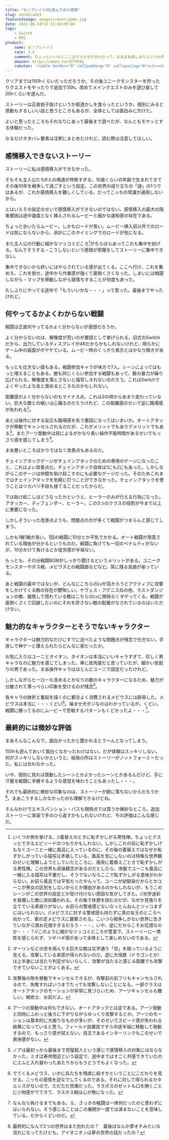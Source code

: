```yaml
---
title: "ゼノブレイド3を遊んでみた感想"
slug: xenoblade3
featuredimage: images/cover/game.jpg
date: 2022-08-24T15:12:02+09:00
tags:
    - Switch
    - RPG
product:
    name: ゼノブレイド3
    rate: 3.5
    comment: ちょっといいなとここはダメだなが合わさって、まあまあ楽しめたというお気持ち
    amazon: https://amzn.to/3Z7VhBy
    rakuten: '<table border="0" cellpadding="0" cellspacing="0"><tr><td><div style="border:1px solid #95a5a6;border-radius:.75rem;background-color:#FFFFFF;width:504px;margin:0px;padding:5px;text-align:center;overflow:hidden;"><table><tr><td style="width:240px"><a href="https://hb.afl.rakuten.co.jp/ichiba/11acbc01.369b1bf6.11acbc02.cabf9fe9/?pc=https%3A%2F%2Fitem.rakuten.co.jp%2Fbook%2F17131224%2F&link_type=picttext&ut=eyJwYWdlIjoiaXRlbSIsInR5cGUiOiJwaWN0dGV4dCIsInNpemUiOiIyNDB4MjQwIiwibmFtIjoxLCJuYW1wIjoicmlnaHQiLCJjb20iOjEsImNvbXAiOiJkb3duIiwicHJpY2UiOjEsImJvciI6MSwiY29sIjoxLCJiYnRuIjoxLCJwcm9kIjowLCJhbXAiOmZhbHNlfQ%3D%3D" target="_blank" rel="nofollow sponsored noopener" style="word-wrap:break-word;"  ><img src="https://hbb.afl.rakuten.co.jp/hgb/11acbc01.369b1bf6.11acbc02.cabf9fe9/?me_id=1213310&item_id=20652682&pc=https%3A%2F%2Fthumbnail.image.rakuten.co.jp%2F%400_mall%2Fbook%2Fcabinet%2F0351%2F4902370550351.jpg%3F_ex%3D240x240&s=240x240&t=picttext" border="0" style="margin:2px" alt="[商品価格に関しましては、リンクが作成された時点と現時点で情報が変更されている場合がございます。]" title="[商品価格に関しましては、リンクが作成された時点と現時点で情報が変更されている場合がございます。]"></a></td><td style="vertical-align:top;width:248px;"><p style="font-size:12px;line-height:1.4em;text-align:left;margin:0px;padding:2px 6px;word-wrap:break-word"><a href="https://hb.afl.rakuten.co.jp/ichiba/11acbc01.369b1bf6.11acbc02.cabf9fe9/?pc=https%3A%2F%2Fitem.rakuten.co.jp%2Fbook%2F17131224%2F&link_type=picttext&ut=eyJwYWdlIjoiaXRlbSIsInR5cGUiOiJwaWN0dGV4dCIsInNpemUiOiIyNDB4MjQwIiwibmFtIjoxLCJuYW1wIjoicmlnaHQiLCJjb20iOjEsImNvbXAiOiJkb3duIiwicHJpY2UiOjEsImJvciI6MSwiY29sIjoxLCJiYnRuIjoxLCJwcm9kIjowLCJhbXAiOmZhbHNlfQ%3D%3D" target="_blank" rel="nofollow sponsored noopener" style="word-wrap:break-word;"  >Xenoblade3</a><br><span >価格：7900円（税込、送料無料)</span> <span style="color:#BBB">(2022/8/22時点)</span></p><div style="margin:10px;"><a href="https://hb.afl.rakuten.co.jp/ichiba/11acbc01.369b1bf6.11acbc02.cabf9fe9/?pc=https%3A%2F%2Fitem.rakuten.co.jp%2Fbook%2F17131224%2F&link_type=picttext&ut=eyJwYWdlIjoiaXRlbSIsInR5cGUiOiJwaWN0dGV4dCIsInNpemUiOiIyNDB4MjQwIiwibmFtIjoxLCJuYW1wIjoicmlnaHQiLCJjb20iOjEsImNvbXAiOiJkb3duIiwicHJpY2UiOjEsImJvciI6MSwiY29sIjoxLCJiYnRuIjoxLCJwcm9kIjowLCJhbXAiOmZhbHNlfQ%3D%3D" target="_blank" rel="nofollow sponsored noopener" style="word-wrap:break-word;"  ><img src="https://static.affiliate.rakuten.co.jp/makelink/rl.svg" style="float:left;max-height:27px;width:auto;margin-top:0"></a><a href="https://hb.afl.rakuten.co.jp/ichiba/11acbc01.369b1bf6.11acbc02.cabf9fe9/?pc=https%3A%2F%2Fitem.rakuten.co.jp%2Fbook%2F17131224%2F%3Fscid%3Daf_pc_bbtn&link_type=picttext&ut=eyJwYWdlIjoiaXRlbSIsInR5cGUiOiJwaWN0dGV4dCIsInNpemUiOiIyNDB4MjQwIiwibmFtIjoxLCJuYW1wIjoicmlnaHQiLCJjb20iOjEsImNvbXAiOiJkb3duIiwicHJpY2UiOjEsImJvciI6MSwiY29sIjoxLCJiYnRuIjoxLCJwcm9kIjowLCJhbXAiOmZhbHNlfQ==" target="_blank" rel="nofollow sponsored noopener" style="word-wrap:break-word;"  ><div style="float:right;width:41%;height:27px;background-color:#bf0000;color:#fff!important;font-size:12px;font-weight:500;line-height:27px;margin-left:1px;padding: 0 12px;border-radius:16px;cursor:pointer;text-align:center;">楽天で購入</div></a></div></td></tr></table></div><br><p style="color:#000000;font-size:12px;line-height:1.4em;margin:5px;word-wrap:break-word"></p></td></tr></table>'
---
```


クリアまでは100hくらいだっただろうか。その後ユニークモンスターを狩ったりクエストをやったりで追加で30h。改めてメインクエストのみを遊び直して20hくらいを遊んだ。

ストーリーは正直拍子抜けというか肩透かしを食らったというか。個別にみると感動もするしいい話と思うところもあるが、全体としては面白みに欠けた。

よいと思ったところもそれなりにあって最後まで遊べたが、なんともモヤッとする体験だった。

なるだけネタバレ要素は注釈にまとめたけれど、読む際は注意してほしい。

<!--more-->

## 感情移入できないストーリー

ストーリーに私は感情移入ができなかった。

そもそも主人公たち6人の境遇が特殊すぎる。10歳くらいの年齢で生まれてきてその後10年を戦争して過ごすという設定。この世界の成り立ちの「謎」の1つではあるが、これか感情移入を難しくしている。だってこっちの常識が通用しないから。

とはいえその設定のせいで感情移入ができないのではない。感情移入の最大の阻害要因は途中幾度となく挿入されるムービーと細かな違和感の存在である。

ちょっと歩いたらムービー。しかもロードが長い。ムービー挿入前以外でのロードは気にならないから、余計にこのタイミングでのロードが気になる。

また主人公の行動に細かなツッコミどころ[^1]がちらほらあってこれも集中を妨げる。なんでそうする・こうしないという感情が邪魔をしてストーリーに集中できない。

集中できないから終いにはやらされている感が出てくる。ここへ行け、これを集めろ、これを倒せ。途中から作業感が強くて面倒くさくなった。しまいには戦闘しながら・マップを移動しながら寝落ちすることが何度もあった。

久しぶりにやってる途中で「もういいかな・・・」って思った。最後までやったけれど。

## 何やってるかよくわからない戦闘

戦闘は正直何やってるかよく分からないが感想だろうか。

よく分からないのは、解像度が荒いのが要因として挙げられる。旧式のSwitchだから、出力しているディスプレイが4Kだからかもしれないけれど、明らかにゲーム中の画面がボヤケている。ムービー時のくっきり表示とはかなり開きがある。

もっとも仕方ない面もある。戦闘参加キャラが味方で7人。シーンによってはもっと増えることもある。敵も同じくらい参加する戦闘もあって、数の暴力が繰り広げられる。解像度を落とさないと描写しきれないのだろう。これはSwitchでよくやったよなあと褒めるところなのかもしれない。

距離感がよく分からないのもマイナス点。これは2の頃からあまり変わっていない。巨大な敵との戦いは心踊るのだろうけれど、この距離感のせいで逆に臨場感が失われる[^2]。

あとは操作に対する反応も臨場感を失う要因になってはいまいか。オートアタックが移動でキャンセルされるのだが、これがメリットでもありデメリットでもある[^3]。またアーツ発動中は技によるがかなり長い操作不能時間があるせいでもっさり感を感じてしまう[^4]。

まあ悪いところばかりではなく改善点もあるのだ。

チェインアタックゲージがチェインアタックのための専用のゲージになったこと、これはよい改善点だ。チェインアタック自体は1にも2にもあった。しかしながらこのゲージは仲間を助け起こすのにも必要なゲージだった。そのためこれまではチェインアタックを気軽に打つことができなかった。チェインアタックを使うことはリカバリ手段も捨てることだったからだ。

では助け起こしはどうなったかというと、ヒーラーのみが行える行為になった。アタッカー、ディフェンダー、ヒーラー。この3つのクラスの役割が今まで以上に重要になった。

しかしそういった改善点よりも、問題点の方が多くて戦闘がつまらんと感じてしまう。

しかも1戦1戦が長い。1回の戦闘に10分とか平気でかかる。オート戦闘が用意されている理由が分かるというものだ。戦闘に負けても一切のペナルティがないが、10分かけて負けるとか徒労感が半端ない。

もっとも、その分戦闘BGMがしっかり聞けるというメリットがある。ユニークモンスターやボス戦、メビウスとの戦闘曲などなど。耳に残る良曲が揃っている。

あと戦闘の最中ではないが、どんなにこちらのLvが高かろうとアクティブに攻撃をしかけてくる敵の存在が鬱陶しい。ケヴェス・アグニス兵の他、ラストダンジョンの敵、擬態して隠れている敵はこちらのLvに関係なくタゲってくる。戦闘が面倒くさくて回避したいのにそれを許さない敵の配置がなされているのはいただけない。

## 魅力的なキャラクターとそうでないキャラクター

キャラクターは魅力的なだけにすでに述べたような問題点が残念で仕方ない。手放しで神ゲーと讃えられたらどんなに楽だったか。

お気に入りはユーニとタイオン。タイオンは本当にいいキャラすぎて、珍しく男キャラなのに魅力を感じてしまった。単に皮肉屋だと思っていたが、細かい気配りの男であった。まあ操作キャラはほとんどユーニで固定だったけれど。

しかしながらヒーローも含めるとかなりの数のキャラクターになるため、魅力が分散されて薄っぺらい印象を受けるのが残念[^5]。

各キャラの挫折と奮起を描くのに都合よく消費されるメビウスには辟易した。メビウスは本当に・・・くどい[^6]。噛ませ犬ポジなのはわかっているが、くどい。戦闘に勝ってるのにムービーで苦戦するパターンもくどかったよ・・・[^7]。

## 最終的には微妙な評価

まあそんなこんなで、面白かったかと聞かれるとう～んとなってしまう。

150hも遊んでおいて面白くなかったわけはない。だが体験はスッキリしない。何がスッキリしないかというと、結局の所はストーリーがノットフォーミーだった。私には合わなかった。

いや、個別に見れば感動したシーンとかよかったシーンとかあるんだけど。手に汗握る戦闘に辛勝するような感覚を味わうこともあったし・・・。

それでも最終的に微妙な印象なのは、ストーリーが腑に落ちないからだろうか[^8]。まあこうするしかなかったのも理解できるけどね。

そんなわけでエキスパンション・パスも現時点では買うか微妙なところ。追加ストーリーに実装で手のひら返すかもしれないけれど、今の評価はこんな感じだ。

[^1]: いくつか例を挙げる。//着替えのときに恥ずかしがる男性陣。ちょっとクスッとできるエピソードのつもりかもしれない。しかしこれの前に恥ずかしげもなくユーニと一緒に風呂に入っているのに、その後の着替えではなぜか恥ずかしがっている描写は矛盾している。風呂を気にしないのは特殊な世界観のせいと理解しようとしていたところに、唐突に着替えごときで恥ずかしがる男性陣。この世界も貞操観念があるのだとしたら、序盤でユーニも風呂に一緒に入る描写は不要だし、そうでないならここで恥ずかしがる意味がわからない。お前ら風呂では平気だったやんって。ユーニが幼馴染だからとかユーニが男女の区別をしないからとか理由があるのかもしれないが、もうこのシーンがこの世界の設定とか受け付けない原因な気がしてきた。//光学迷彩を装備した敵に突如襲われる。その後で休憩を挟むのだが、なぜか見張りを立てている素振りがない。お前らの警戒感どないなっとんねんとツッコまずにはいられない。//メビウスに対する警戒感も持たずに真の女王のところへ向かって、案の定メビウスに襲撃される。こいつら戦争しかない世界に生きていながら頭お花畑すぎるだろう・・・。いや、逆にだからこそお花畑なのか・・・？//このように細かなツッコミどころが豊富で、ストーリーに一貫性を感じられず、ツギハギ感があって全体として楽しめないのである。
[^2]: マーリンなどの空を飛んでる巨大な敵は文字通り「空」を殴っているように見える。攻撃している実感が得られないのだ。逆に大怪獣（ドラゴンとか）は上半身には当たり判定がないらしく、攻撃が当たると感じる距離でも攻撃できていないことがよくある。
[^3]: 攻撃後の隙を移動でキャンセルできるが、攻撃前の前フリもキャンセルされるので、失敗すればいつまでたっても攻撃しないことになる。一部クラスはオートアタックのモーションが非常に見づらいため、アーツキャンセルも難しい。戦術士、お前だよ。
[^4]: アーツの発動中は何もできない。オートアタックとは逆である。アーツ発動と同時にふわっと後ろに下がりながらゆっくり攻撃するとか。アーツのモーションは基本的に大振りなものが多いが、そのせいでスピード感が失われる結果になっていると思う。フィールド設置技ですら中途半端に移動して発動するので、もっさり感が拭えない。目玉であるインターリンクもこのせいで爽快感がない。
[^5]: ノアは最初っから最後まで完璧超人という感じで感情移入の対象にはならなかった。ミオは寿命間近という設定で、途中まではすごく共感できていたのにエムと入れ替わったあたりからもうどうでもよくなった。
[^6]: でてくるメビウス、いかに兵たちを残虐に殺すかということにこだわりを見せる。こっちの感情を逆なでしてくるのである。それに対して得られるカタルシスがないので、ただただ苦痛だった。ラスボスのゼットも口を開くごとに小物感がでてきて、ラスボス戦は心が無になった。
[^7]: なんなら負けるまでもある。え、さっきの戦闘は一体何だったのと思わずにはいられない。そう感じることはこの展開が一度では済まないことを意味している。だからくどいのだ。
[^8]: 最終的になんで2つの世界はまた別れたの？　最後はなんか夢オチみたいな流れになってたけども。アイオニオンは夢の世界の話だったの？

